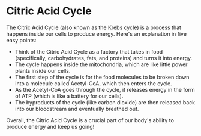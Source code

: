 # Citric Acid Cycle

The Citric Acid Cycle (also known as the Krebs cycle) is a process that happens inside our cells to produce energy. Here's an explanation in five easy points:

- Think of the Citric Acid Cycle as a factory that takes in food (specifically, carbohydrates, fats, and proteins) and turns it into energy.
- The cycle happens inside the mitochondria, which are like little power plants inside our cells.
- The first step of the cycle is for the food molecules to be broken down into a molecule called Acetyl-CoA, which then enters the cycle.
- As the Acetyl-CoA goes through the cycle, it releases energy in the form of ATP (which is like a battery for our cells).
- The byproducts of the cycle (like carbon dioxide) are then released back into our bloodstream and eventually breathed out.

Overall, the Citric Acid Cycle is a crucial part of our body's ability to produce energy and keep us going!
